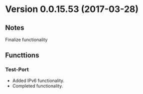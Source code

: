 # Version 0.0.15.53 (2017-03-28)
         
## Notes

Finalize functionality

## Functtions

### Test-Port

* Added IPv6 functionality.
* Completed functionality.
